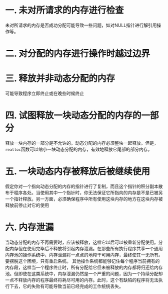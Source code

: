 # 一. 未对所请求的内存进行检查
未对所请求的内存是否成功分配可能导致一些问题，如对NULL指针进行解引用操作等。

# 二. 对分配的内存进行操作时越过边界

# 三. 释放并非动态分配的内存
可能导致程序立即终止或在晚些时候终止

# 四. 试图释放一块动态分配的内存的一部分
释放一块内存的一部分是不允许的。动态分配的内存必须整块一起释放。但是，`realloc`函数可以缩小一块动态分配的内存，有效地释放它尾部的部分内存。

# 五. 一块动态内存被释放后被继续使用
假定你对一个指向动态分配的内存的指针进行了复制，而且这个指针的积分副本散布于程序各处。当使用其中一个指针时，你无法保证它所指向的内存是不是已被另一个指针释放。另一方面，必须确保程序中所有使用这块内存的地方在这块内存被释放前停止对它的使用

# 六. 内存泄漏
当动态分配的内存不再需要时，应该被释放，这样它以后可以被重新分配使用。分配内存但在使用完毕后不释放将引起内存泄漏。在那些所有执行程序共享一个通用内存池的操作系统中，内存泄漏将一点点的地榨干可用内存，最终使其一无所有。要摆脱这个困境，只有重启系统。
其他操作系统都能够记住每个程序当前拥有的内存段，这样当一个程序终止时，所有分配给它但未被释放的内存都将归还给内存池。但即使在这类系统中，内存泄漏仍然是一个严重的问题，因为一个持续分配却一点不释放内存的程序最终将耗尽可用的内存。此时，这个有缺陷的程序将无法执行下去，它的失败有可能导致当前已经完成的工作统统丢失。